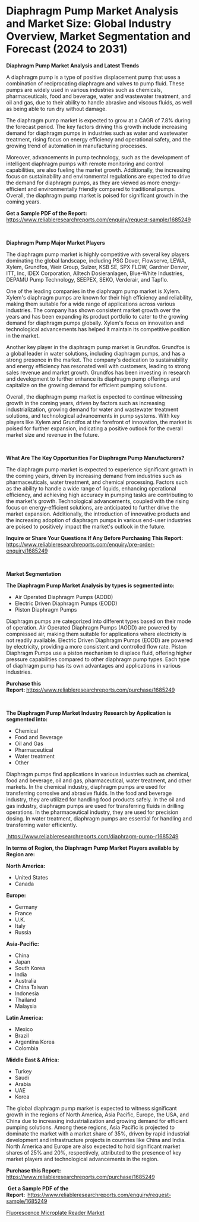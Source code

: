 <p><h1>Diaphragm Pump Market Analysis and Market Size: Global Industry Overview, Market Segmentation and Forecast (2024 to 2031)</h1></p><p><strong>Diaphragm Pump Market Analysis and Latest Trends</strong></p>
<p><p>A diaphragm pump is a type of positive displacement pump that uses a combination of reciprocating diaphragm and valves to pump fluid. These pumps are widely used in various industries such as chemicals, pharmaceuticals, food and beverage, water and wastewater treatment, and oil and gas, due to their ability to handle abrasive and viscous fluids, as well as being able to run dry without damage. </p><p>The diaphragm pump market is expected to grow at a CAGR of 7.8% during the forecast period. The key factors driving this growth include increasing demand for diaphragm pumps in industries such as water and wastewater treatment, rising focus on energy efficiency and operational safety, and the growing trend of automation in manufacturing processes. </p><p>Moreover, advancements in pump technology, such as the development of intelligent diaphragm pumps with remote monitoring and control capabilities, are also fueling the market growth. Additionally, the increasing focus on sustainability and environmental regulations are expected to drive the demand for diaphragm pumps, as they are viewed as more energy-efficient and environmentally friendly compared to traditional pumps. Overall, the diaphragm pump market is poised for significant growth in the coming years.</p></p>
<p><strong>Get a Sample PDF of the Report:&nbsp;</strong> <a href="https://www.reliableresearchreports.com/enquiry/request-sample/1685249">https://www.reliableresearchreports.com/enquiry/request-sample/1685249</a></p>
<p>&nbsp;</p>
<p><strong>Diaphragm Pump Major Market Players</strong></p>
<p><p>The diaphragm pump market is highly competitive with several key players dominating the global landscape, including PSG Dover, Flowserve, LEWA, Xylem, Grundfos, Weir Group, Sulzer, KSB SE, SPX FLOW, Gardner Denver, ITT, Inc, IDEX Corporation, Alltech Dosieranlagen, Blue-White Industries, DEPAMU Pump Technology, SEEPEX, SEKO, Verderair, and Tapflo.</p><p>One of the leading companies in the diaphragm pump market is Xylem. Xylem's diaphragm pumps are known for their high efficiency and reliability, making them suitable for a wide range of applications across various industries. The company has shown consistent market growth over the years and has been expanding its product portfolio to cater to the growing demand for diaphragm pumps globally. Xylem's focus on innovation and technological advancements has helped it maintain its competitive position in the market.</p><p>Another key player in the diaphragm pump market is Grundfos. Grundfos is a global leader in water solutions, including diaphragm pumps, and has a strong presence in the market. The company's dedication to sustainability and energy efficiency has resonated well with customers, leading to strong sales revenue and market growth. Grundfos has been investing in research and development to further enhance its diaphragm pump offerings and capitalize on the growing demand for efficient pumping solutions.</p><p>Overall, the diaphragm pump market is expected to continue witnessing growth in the coming years, driven by factors such as increasing industrialization, growing demand for water and wastewater treatment solutions, and technological advancements in pump systems. With key players like Xylem and Grundfos at the forefront of innovation, the market is poised for further expansion, indicating a positive outlook for the overall market size and revenue in the future.</p></p>
<p>&nbsp;</p>
<p><strong>What Are The Key Opportunities For Diaphragm Pump Manufacturers?</strong></p>
<p><p>The diaphragm pump market is expected to experience significant growth in the coming years, driven by increasing demand from industries such as pharmaceuticals, water treatment, and chemical processing. Factors such as the ability to handle a wide range of liquids, enhancing operational efficiency, and achieving high accuracy in pumping tasks are contributing to the market's growth. Technological advancements, coupled with the rising focus on energy-efficient solutions, are anticipated to further drive the market expansion. Additionally, the introduction of innovative products and the increasing adoption of diaphragm pumps in various end-user industries are poised to positively impact the market's outlook in the future.</p></p>
<p><strong>Inquire or Share Your Questions If Any Before Purchasing This Report:</strong> <a href="https://www.reliableresearchreports.com/enquiry/pre-order-enquiry/1685249">https://www.reliableresearchreports.com/enquiry/pre-order-enquiry/1685249</a></p>
<p>&nbsp;</p>
<p><strong>Market Segmentation</strong></p>
<p><strong>The Diaphragm Pump Market Analysis by types is segmented into:</strong></p>
<p><ul><li>Air Operated Diaphragm Pumps (AODD)</li><li>Electric Driven Diaphragm Pumps (EODD)</li><li>Piston Diaphragm Pumps</li></ul></p>
<p><p>Diaphragm pumps are categorized into different types based on their mode of operation. Air Operated Diaphragm Pumps (AODD) are powered by compressed air, making them suitable for applications where electricity is not readily available. Electric Driven Diaphragm Pumps (EODD) are powered by electricity, providing a more consistent and controlled flow rate. Piston Diaphragm Pumps use a piston mechanism to displace fluid, offering higher pressure capabilities compared to other diaphragm pump types. Each type of diaphragm pump has its own advantages and applications in various industries.</p></p>
<p><strong>Purchase this Report:&nbsp;</strong><a href="https://www.reliableresearchreports.com/purchase/1685249">https://www.reliableresearchreports.com/purchase/1685249</a></p>
<p>&nbsp;</p>
<p><strong>The Diaphragm Pump Market Industry Research by Application is segmented into:</strong></p>
<p><ul><li>Chemical</li><li>Food and Beverage</li><li>Oil and Gas</li><li>Pharmaceutical</li><li>Water treatment</li><li>Other</li></ul></p>
<p><p>Diaphragm pumps find applications in various industries such as chemical, food and beverage, oil and gas, pharmaceutical, water treatment, and other markets. In the chemical industry, diaphragm pumps are used for transferring corrosive and abrasive fluids. In the food and beverage industry, they are utilized for handling food products safely. In the oil and gas industry, diaphragm pumps are used for transferring fluids in drilling operations. In the pharmaceutical industry, they are used for precision dosing. In water treatment, diaphragm pumps are essential for handling and transferring water efficiently.</p></p>
<p><a href="https://www.reliableresearchreports.com/diaphragm-pump-r1685249">&nbsp;https://www.reliableresearchreports.com/diaphragm-pump-r1685249</a></p>
<p><strong>In terms of Region, the Diaphragm Pump Market Players available by Region are:</strong></p>
<p>
    <p> <strong> North America: </strong>
        <ul>
            <li>United States</li>
            <li>Canada</li>
        </ul>
        </p> 
    <p> <strong> Europe: </strong>
        <ul>
            <li>Germany</li>
            <li>France</li>
            <li>U.K.</li>
            <li>Italy</li>
            <li>Russia</li>
        </ul>
        </p> 
    <p> <strong> Asia-Pacific: </strong>
        <ul>
            <li>China</li>
            <li>Japan</li>
            <li>South Korea</li>
            <li>India</li>
            <li>Australia</li>
            <li>China Taiwan</li>
            <li>Indonesia</li>
            <li>Thailand</li>
            <li>Malaysia</li>
        </ul>
        </p> 
    <p> <strong> Latin America: </strong>
        <ul>
            <li>Mexico</li>
            <li>Brazil</li>
            <li>Argentina Korea</li>
            <li>Colombia</li>
        </ul>
        </p> 
    <p> <strong> Middle East & Africa: </strong>
        <ul>
            <li>Turkey</li>
            <li>Saudi</li>
            <li>Arabia</li>
            <li>UAE</li>
            <li>Korea</li>
        </ul>
    </p>
    </p>
<p><p>The global diaphragm pump market is expected to witness significant growth in the regions of North America, Asia Pacific, Europe, the USA, and China due to increasing industrialization and growing demand for efficient pumping solutions. Among these regions, Asia Pacific is projected to dominate the market with a market share of 35%, driven by rapid industrial development and infrastructure projects in countries like China and India. North America and Europe are also expected to hold significant market shares of 25% and 20%, respectively, attributed to the presence of key market players and technological advancements in the region.</p></p>
<p><strong>Purchase this Report: </strong><a href="https://www.reliableresearchreports.com/purchase/1685249">https://www.reliableresearchreports.com/purchase/1685249</a></p>
<p>&nbsp;<strong>Get a Sample PDF of the Report:&nbsp;&nbsp;</strong><a href="https://www.reliableresearchreports.com/enquiry/request-sample/1685249">https://www.reliableresearchreports.com/enquiry/request-sample/1685249</a></p>
<p><strong></strong></p>
<p><p><a href="https://github.com/yoshih12/Market-Research-Report-List-4/blob/main/fluorescence-microplate-reader-market.md">Fluorescence Microplate Reader Market</a></p></p>